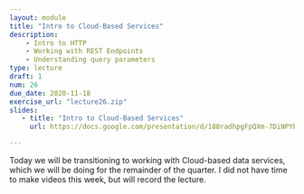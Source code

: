 ```yaml
---
layout: module
title: "Intro to Cloud-Based Services"
description:
    - Intro to HTTP
    - Working with REST Endpoints
    - Understanding query parameters
type: lecture
draft: 1
num: 26
due_date: 2020-11-18
exercise_url: "lecture26.zip"
slides:
   - title: "Intro to Cloud-Based Services"
     url: https://docs.google.com/presentation/d/188radhpgFpQXm-7DiNPYb1zIr4uPLr7ecoN4OUNy_Ts/edit?usp=sharing

---
```


Today we will be transitioning to working with Cloud-based data services, which we will be doing for the remainder of the quarter. I did not have time to make videos this week, but will record the lecture.